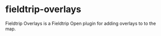 fieldtrip-overlays
==================

Fieldtrip Overlays is a Fieldtrip Open plugin for adding overlays to to the map.
